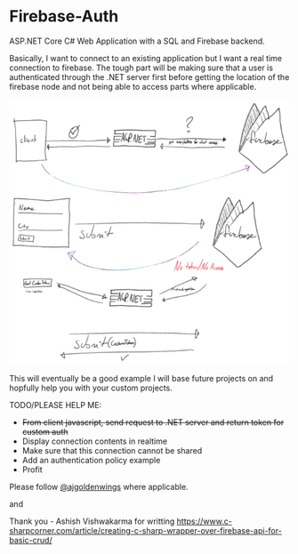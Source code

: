 # Firebase-Auth
ASP.NET Core C# Web Application with a SQL and Firebase backend. 

Basically, I want to connect to an existing application but I want a real time connection to firebase. The tough part will be making sure that a user is authenticated through the .NET server first before getting the location of the firebase node and not being able to access parts where applicable. 

![A sketch of what I want to accomplish](./images/Sketch.png)

This will eventually be a good example I will base future projects on and hopfully help you with your custom projects. 

TODO/PLEASE HELP ME:
- ~~From client javascript, send request to .NET server and return token for custom auth~~
- Display connection contents in realtime
- Make sure that this connection cannot be shared
- Add an authentication policy example
- Profit

Please follow [@ajgoldenwings](https://twitter.com/ajgoldenwings) where applicable. 

and

Thank you -	Ashish Vishwakarma for writting https://www.c-sharpcorner.com/article/creating-c-sharp-wrapper-over-firebase-api-for-basic-crud/

